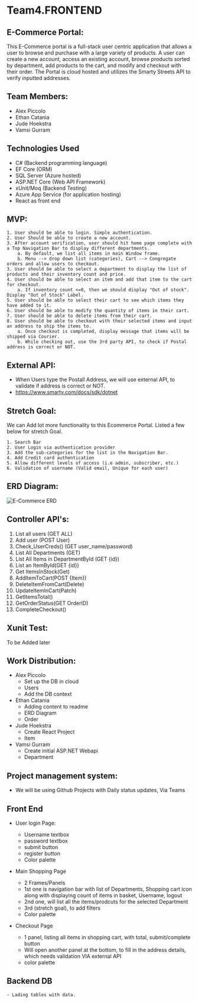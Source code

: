 # Team4.FRONTEND

## E-Commerce Portal:

This E-Commerce portal is a full-stack user centric application that allows a user to browse and purchase with a large variety of products. A user can
create a new account, access an existing account, browse products sorted by department, add products to the cart,
and modify and checkout with their order. The Portal is cloud hosted and utilizes the Smarty Streets API to verify inputted addresses.

## Team Members:

- Alex Piccolo
- Ethan Catania
- Jude Hoekstra
- Vamsi Gurram

## Technologies Used

- C# (Backend programming language)
- EF Core (ORM)
- SQL Server (Azure hosted)
- ASP.NET Core (Web API Framework)
- xUnit/Moq (Backend Testing)
- Azure App Service (for application hosting)
- React as front end

## MVP:

    1. User should be able to login. Simple authentication.
    2. User Should be able to create a new account.
    3. After account verification, user should hit home page complete with a Top Navigation Bar to display different departments.
        a. By default, we list all items in main Window frame.
        b. Menu --> drop down list (categories), Cart --> Congregate orders and allow users to checkout.
    3. User should be able to select a department to display the list of products and their inventory count and price.
    4. User should be able to select an item and add that item to the cart for checkout.
        a. If inventory count <=0, then we should display "Out of stock". Display "Out of Stock" Label.
    5. User should be able to select their cart to see which items they have added to it.
    6. User should be able to modify the quantity of items in their cart.
    7. User should be able to delete items from their cart.
    8. User should be able to checkout with their selected items and input an address to ship the items to.
        a. Once checkout is completed, display message that items will be shipped via Courier.
        b. While checking out, use the 3rd party API, to check if Postal address is correct or NOT.

## External API:

- When Users type the Postall Address, we will use external API, to validate if address is correct or NOT.
- https://www.smarty.com/docs/sdk/dotnet

## Stretch Goal:

We can Add lot more functionality to this Ecommerce Portal. Listed a few below for stretch Goal.

    1. Search Bar
    2. User Login via authentication provider
    3. Add the sub-categories for the list in the Navigation Bar.
    4. Add Credit card authentication
    5. Allow different levels of access (i.e admin, subscriber, etc.)
    6. Validation of username (Valid email, Unique for each user)

## ERD Diagram:

![E-Commerce ERD](https://github.com/user-attachments/assets/dbcaaa75-ef15-4624-87c5-00434d7a8f35)

## Controller API's:

1. List all users (GET ALL)
2. Add user (POST User)
3. Check_UserCreds() (GET user_name/password)
4. List All Departments (GET)
5. List All Items in DepartmentById (GET {id})
6. List an ItemById(GET {id})
7. Get ItemsInStock(Get)
8. AddItemToCart(POST {Item})
9. DeleteItemFromCart(Delete)
10. UpdateItemInCart(Patch)
11. GetItemsTotal()
12. GetOrderStatus(GET OrderID)
13. CompleteCheckout()

## Xunit Test:

To be Added later

## Work Distribution:

- Alex Piccolo
  - Set up the DB in cloud
  - Users
  - Add the DB context
- Ethan Catania
  - Adding content to readme
  - ERD Diagram
  - Order
- Jude Hoekstra
  - Create React Project
  - Item
- Vamsi Gurram
  - Create initial ASP.NET Webapi
  - Department

## Project management system:

- We will be using Github Projects with Daily status updates, Via Teams

## Front End

- User login Page:

  - Username textbox
  - password textbox
  - submit button
  - register button
  - Color palette

- Main Shopping Page

  - 2 Frames/Panels
  - 1st one is navigation bar with list of Departments, Shopping cart icon along with displaying count of items in basket, Username, logout
  - 2nd one, will list all the items/prodcuts for the selected Department
  - 3rd (stretch goal), to add filters
  - Color palette

- Checkout Page
  - 1 panel, listing all items in shopping cart, with total, submit/complete button
  - Will open another panel at the bottom, to fill in the address details, which needs validation VIA external API
  - color palette

## Backend DB

    - Lading tables with data.
